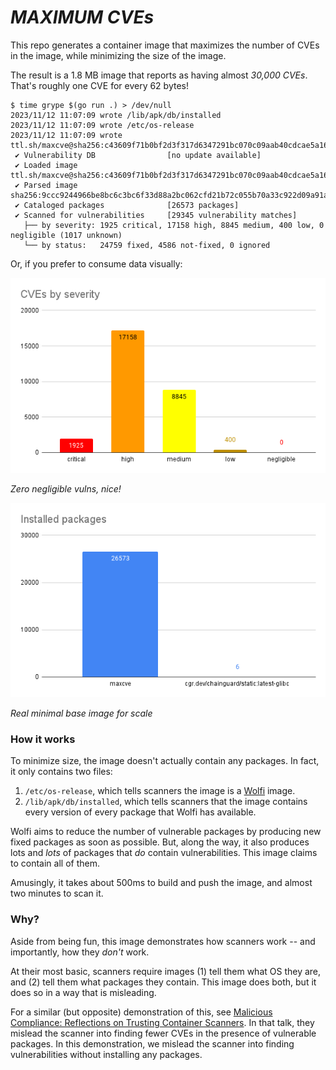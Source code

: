 # _MAXIMUM CVEs_

This repo generates a container image that maximizes the number of CVEs in the image, while minimizing the size of the image.

The result is a 1.8 MB image that reports as having almost _30,000 CVEs_. That's roughly one CVE for every 62 bytes!

```
$ time grype $(go run .) > /dev/null
2023/11/12 11:07:09 wrote /lib/apk/db/installed
2023/11/12 11:07:09 wrote /etc/os-release
2023/11/12 11:07:09 wrote ttl.sh/maxcve@sha256:c43609f71b0bf2d3f317d6347291bc070c09aab40cdcae5a16b723ea596620ab
 ✔ Vulnerability DB                [no update available]
 ✔ Loaded image                                                                ttl.sh/maxcve@sha256:c43609f71b0bf2d3f317d6347291bc070c09aab40cdcae5a16b723ea596620ab
 ✔ Parsed image                                                                              sha256:9ccc9244966be8bc6c3bc6f33d88a2bc062cfd21b72c055b70a33c922d09a91a
 ✔ Cataloged packages              [26573 packages]
 ✔ Scanned for vulnerabilities     [29345 vulnerability matches]
   ├── by severity: 1925 critical, 17158 high, 8845 medium, 400 low, 0 negligible (1017 unknown)
   └── by status:   24759 fixed, 4586 not-fixed, 0 ignored
```

Or, if you prefer to consume data visually:

![](severity.png)

_Zero negligible vulns, nice!_

![](installed.png)

_Real minimal base image for scale_

### How it works

To minimize size, the image doesn't actually contain any packages. In fact, it only contains two files:

1. `/etc/os-release`, which tells scanners the image is a [Wolfi](https://wolfi.dev) image.
1. `/lib/apk/db/installed`, which tells scanners that the image contains every version of every package that Wolfi has available.

Wolfi aims to reduce the number of vulnerable packages by producing new fixed packages as soon as possible. But, along the way, it also produces lots and _lots_ of packages that _do_ contain vulnerabilities. This image claims to contain all of them.

Amusingly, it takes about 500ms to build and push the image, and almost two minutes to scan it.

### Why?

Aside from being fun, this image demonstrates how scanners work -- and importantly, how they _don't_ work.

At their most basic, scanners require images (1) tell them what OS they are, and (2) tell them what packages they contain. This image does both, but it does so in a way that is misleading.

For a similar (but opposite) demonstration of this, see [Malicious Compliance: Reflections on Trusting Container Scanners](https://www.youtube.com/watch?v=9weGi0csBZM). In that talk, they mislead the scanner into finding fewer CVEs in the presence of vulnerable packages. In this demonstration, we mislead the scanner into finding vulnerabilities without installing any packages.
